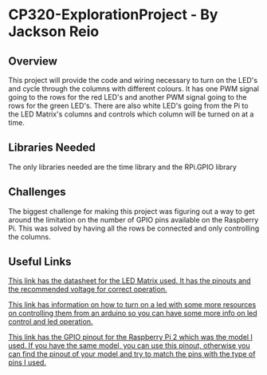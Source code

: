 # CP320-ExplorationProject - By Jackson Reio

## Overview
This project will provide the code and wiring necessary to turn on the LED's and cycle through the columns with different colours.
It has one PWM signal going to the rows for the red LED's and another PWM signal going to the rows for the green LED's. There are also white LED's going from the Pi to the LED Matrix's columns and controls which column will be turned on at a time.


## Libraries Needed
The only libraries needed are the time library and the RPi.GPIO library


## Challenges
The biggest challenge for making this project was figuring out a way to get around the limitation on the number of GPIO pins available on the Raspberry Pi. This was solved by having all the rows be connected and only controlling the columns.


## Useful Links
[This link has the datasheet for the LED Matrix used. It has the pinouts and the recommended voltage for correct operation.](
http://denethor.wlu.ca/projects/sensors/LPT2558AA.pdf)

[This link has information on how to turn on a led with some more resources on controlling them from an arduino so you can have some more info on led control and led operation.](http://www.circuitbasics.com/arduino-basics-controlling-led/)

[This link has the GPIO pinout for the Raspberry Pi 2 which was the model I used. If you have the same model, you can use this pinout, otherwise you can find the pinout of your model and try to match the pins with the type of pins I used.](https://learn.sparkfun.com/tutorials/raspberry-gpio/gpio-pinout)
